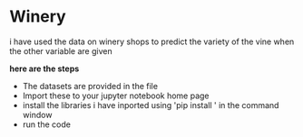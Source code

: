 # Winery
i have used the data on winery shops to predict the variety of the vine when the other variable are given

**here are the steps**
- The datasets are provided in the file
- Import these to your jupyter notebook home page
- install the libraries i have inported using 'pip install <library name>' in the command window
- run the code 
